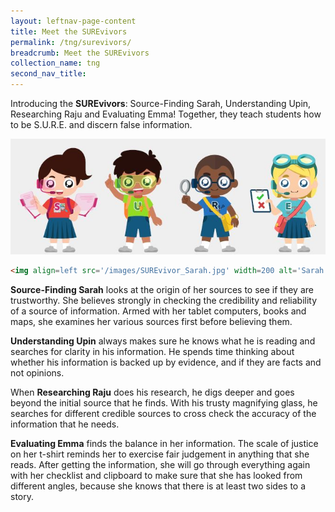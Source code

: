 ```yaml
---
layout: leftnav-page-content
title: Meet the SUREvivors
permalink: /tng/surevivors/
breadcrumb: Meet the SUREvivors
collection_name: tng
second_nav_title: 
---
```


Introducing the **SUREvivors**: Source-Finding Sarah, Understanding Upin, Researching Raju and Evaluating Emma! Together, they teach students how to be S.U.R.E. and discern false information.

![](../images/SUREvivors-team.JPG)

```HTML
<img align=left src='/images/SUREvivor_Sarah.jpg' width=200 alt='Sarah' referrerPolicy='no-referrer' />**Source-Finding Sarah** looks at the origin of her sources to see if they are trustworthy. She believes strongly in checking the credibility and reliability of a source of information. Armed with her tablet computers, books and maps, she examines her various sources first before believing them.
```

**Source-Finding Sarah** looks at the origin of her sources to see if they are trustworthy. She believes strongly in checking the credibility and reliability of a source of information. Armed with her tablet computers, books and maps, she examines her various sources first before believing them.



**Understanding Upin** always makes sure he knows what he is reading and searches for clarity in his information. He spends time thinking about whether his information is backed up by evidence, and if they are facts and not opinions. 



When **Researching Raju** does his research, he digs deeper and goes beyond the initial source that he finds. With his trusty magnifying glass, he searches for different credible sources to cross check the accuracy of the information that he needs.



**Evaluating Emma** finds the balance in her information. The scale of justice on her t-shirt reminds her to exercise fair judgement in anything that she reads. After getting the information, she will go through everything again with her checklist and clipboard to make sure that she has looked from different angles, because she knows that there is at least two sides to a story.

